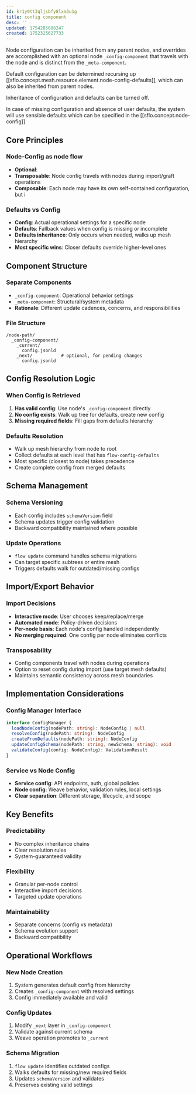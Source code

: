 ```yaml
---
id: kr1y9tt3qljsbfy8lxm3u1g
title: config component
desc: ''
updated: 1754285606247
created: 1752325627733
---
```



Node configuration can be inherited from any parent nodes, and overrides are accomplished with an optional node `_config-component` that travels with the node and is distinct from the `_meta-component`.

Default configuration can be determined recursing up  [[sflo.concept.mesh.resource.element.node-config-defaults]], which can also be inherited from parent nodes. 

Inheritance of configuration and defaults can be turned off. 

In case of missing configuration and absence of user defaults, the system will use sensible defaults which can be specified in the [[sflo.concept.node-config]]

## Core Principles

### Node-Config as node flow
- **Optional**: 
- **Transposable**: Node config travels with nodes during import/graft operations
- **Composable**: Each node may have its own self-contained configuration, but i

### Defaults vs Config
- **Config**: Actual operational settings for a specific node
- **Defaults**: Fallback values when config is missing or incomplete
- **Defaults inheritance**: Only occurs when needed, walks up mesh hierarchy
- **Most specific wins**: Closer defaults override higher-level ones

## Component Structure

### Separate Components
- `_config-component`: Operational behavior settings
- `_meta-component`: Structural/system metadata
- **Rationale**: Different update cadences, concerns, and responsibilities

### File Structure
```
/node-path/
  _config-component/
    _current/
      config.jsonld
    _next/           # optional, for pending changes
      config.jsonld
```

## Config Resolution Logic

### When Config is Retrieved
1. **Has valid config**: Use node's `_config-component` directly
2. **No config exists**: Walk up tree for defaults, create new config
3. **Missing required fields**: Fill gaps from defaults hierarchy

### Defaults Resolution
- Walk up mesh hierarchy from node to root
- Collect defaults at each level that has `flow-config-defaults`
- Most specific (closest to node) takes precedence
- Create complete config from merged defaults

## Schema Management

### Schema Versioning
- Each config includes `schemaVersion` field
- Schema updates trigger config validation
- Backward compatibility maintained where possible

### Update Operations
- `flow update` command handles schema migrations
- Can target specific subtrees or entire mesh
- Triggers defaults walk for outdated/missing configs

## Import/Export Behavior

### Import Decisions
- **Interactive mode**: User chooses keep/replace/merge
- **Automated mode**: Policy-driven decisions
- **Per-node basis**: Each node's config handled independently
- **No merging required**: One config per node eliminates conflicts

### Transposability
- Config components travel with nodes during operations
- Option to reset config during import (use target mesh defaults)
- Maintains semantic consistency across mesh boundaries

## Implementation Considerations

### Config Manager Interface
```typescript
interface ConfigManager {
  loadNodeConfig(nodePath: string): NodeConfig | null
  resolveConfig(nodePath: string): NodeConfig
  createFromDefaults(nodePath: string): NodeConfig
  updateConfigSchema(nodePath: string, newSchema: string): void
  validateConfig(config: NodeConfig): ValidationResult
}
```

### Service vs Node Config
- **Service config**: API endpoints, auth, global policies
- **Node config**: Weave behavior, validation rules, local settings
- **Clear separation**: Different storage, lifecycle, and scope

## Key Benefits

### Predictability
- No complex inheritance chains
- Clear resolution rules
- System-guaranteed validity

### Flexibility
- Granular per-node control
- Interactive import decisions
- Targeted update operations

### Maintainability
- Separate concerns (config vs metadata)
- Schema evolution support
- Backward compatibility

## Operational Workflows

### New Node Creation
1. System generates default config from hierarchy
2. Creates `_config-component` with resolved settings
3. Config immediately available and valid

### Config Updates
1. Modify `_next` layer in `_config-component`
2. Validate against current schema
3. Weave operation promotes to `_current`

### Schema Migration
1. `flow update` identifies outdated configs
2. Walks defaults for missing/new required fields
3. Updates `schemaVersion` and validates
4. Preserves existing valid settings
